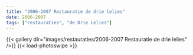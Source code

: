 ```yaml
---
title: "2006-2007 Restauratie de drie lelies"
date: 2006-2007
tags: ["restauraties", "de Drie Lelies"]
---
```


{{< gallery dir="images/restauraties/2006-2007 Restauratie de drie lelies" />}}
{{< load-photoswipe >}}